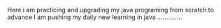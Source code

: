 Here i am practicing and upgrading my java programing from scratch to advance 
I am pushing my daily new learning in java ..............
